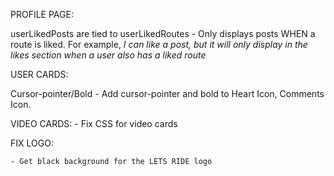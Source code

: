 PROFILE PAGE:

userLikedPosts are tied to userLikedRoutes
    - Only displays posts WHEN a route is liked. For example, 
    *I can like a post, but it will only display in the likes section when a user also has a liked route*

USER CARDS:

Cursor-pointer/Bold
    - Add cursor-pointer and bold to Heart Icon, Comments Icon.


VIDEO CARDS:
    - Fix CSS for video cards

FIX LOGO:

    - Get black background for the LETS RIDE logo